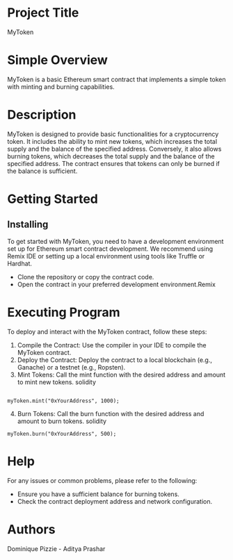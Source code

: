 # Project Title
MyToken
# Simple Overview
MyToken is a basic Ethereum smart contract that implements a simple token with minting and burning capabilities.

# Description
MyToken is designed to provide basic functionalities for a cryptocurrency token. It includes the ability to mint new tokens, which increases the total supply and the balance of the specified address. Conversely, it also allows burning tokens, which decreases the total supply and the balance of the specified address. The contract ensures that tokens can only be burned if the balance is sufficient.

# Getting Started
## Installing
To get started with MyToken, you need to have a development environment set up for Ethereum smart contract development. We recommend using Remix IDE or setting up a local environment using tools like Truffle or Hardhat.

* Clone the repository or copy the contract code.
*  Open the contract in your preferred development environment.Remix
# Executing Program
To deploy and interact with the MyToken contract, follow these steps:

1. Compile the Contract: Use the compiler in your IDE to compile the MyToken contract.
2. Deploy the Contract: Deploy the contract to a local blockchain (e.g., Ganache) or a testnet (e.g., Ropsten).
3. Mint Tokens: Call the mint function with the desired address and amount to mint new tokens.
solidity
```

myToken.mint("0xYourAddress", 1000);
```
4. Burn Tokens: Call the burn function with the desired address and amount to burn tokens.
solidity
```
myToken.burn("0xYourAddress", 500);
```
# Help
For any issues or common problems, please refer to the following:

* Ensure you have a sufficient balance for burning tokens.
* Check the contract deployment address and network configuration.
# Authors
Dominique Pizzie - Aditya Prashar
